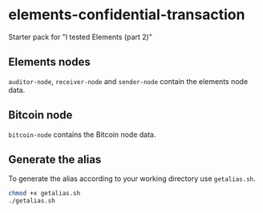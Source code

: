 # elements-confidential-transaction
Starter pack for "I tested Elements (part 2)"

## Elements nodes
`auditor-node`, `receiver-node` and `sender-node` contain the elements node data.

## Bitcoin node
`bitcoin-node` contains the Bitcoin node data.

## Generate the alias
To generate the alias according to your working directory use `getalias.sh`.

```bash
chmod +x getalias.sh
./getalias.sh
```
